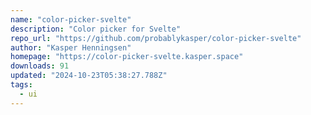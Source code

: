 ```yaml
---
name: "color-picker-svelte"
description: "Color picker for Svelte"
repo_url: "https://github.com/probablykasper/color-picker-svelte"
author: "Kasper Henningsen"
homepage: "https://color-picker-svelte.kasper.space"
downloads: 91
updated: "2024-10-23T05:38:27.788Z"
tags: 
  - ui
---
```

